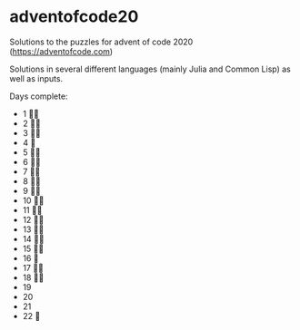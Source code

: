 # adventofcode20
Solutions to the puzzles for advent of code 2020 (https://adventofcode.com)

Solutions in several different languages (mainly Julia and Common Lisp) as well as inputs.

Days complete:
* 1 🌟🌟
* 2 🌟🌟
* 3 🌟🌟
* 4 🌟
* 5 🌟🌟
* 6 🌟🌟
* 7 🌟🌟
* 8 🌟🌟
* 9 🌟🌟
* 10 🌟🌟
* 11 🌟🌟
* 12 🌟🌟
* 13 🌟🌟
* 14 🌟🌟
* 15 🌟🌟
* 16 🌟
* 17 🌟🌟
* 18 🌟🌟
* 19
* 20
* 21
* 22 🌟
